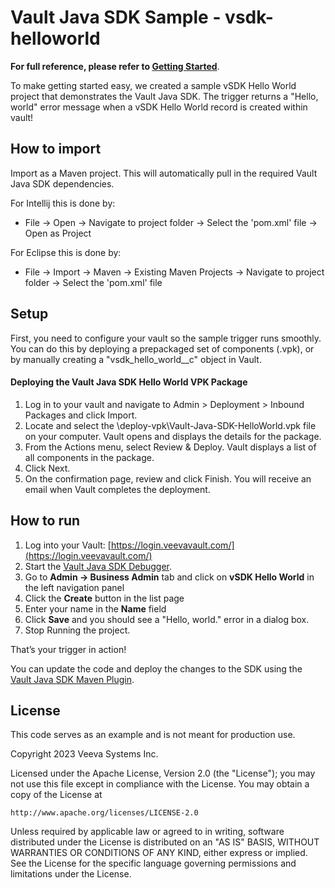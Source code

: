 # Vault Java SDK Sample - vsdk-helloworld

**For full reference, please refer to [Getting Started](https://developer.veevavault.com/sdk/#Getting_Started)**.

To make getting started easy, we created a sample vSDK Hello World project that demonstrates the Vault Java SDK. The trigger returns a "Hello, world" error message when a vSDK Hello World record is created within vault!

## How to import

Import as a Maven project. This will automatically pull in the required Vault Java SDK dependencies. 

For Intellij this is done by:
- File -> Open -> Navigate to project folder -> Select the 'pom.xml' file -> Open as Project

For Eclipse this is done by:
- File -> Import -> Maven -> Existing Maven Projects -> Navigate to project folder -> Select the 'pom.xml' file

## Setup

First, you need to configure your vault so the sample trigger runs smoothly. You can do this by deploying a prepackaged set of components (.vpk), or by manually creating a "vsdk_hello_world__c" object in Vault.

#### Deploying the Vault Java SDK Hello World VPK Package

1.  Log in to your vault and navigate to Admin > Deployment > Inbound Packages and click Import.
2.  Locate and select the \deploy-vpk\Vault-Java-SDK-HelloWorld.vpk file on your computer. Vault opens and displays the details for the package.  
3.  From the Actions menu, select Review & Deploy. Vault displays a list of all components in the package.
4.  Click Next.   
5.  On the confirmation page, review and click Finish. You will receive an email when Vault completes the deployment.


## How to run

1.  Log into your Vault: [https://login.veevavault.com/](https://login.veevavault.com/)
2.  Start the [Vault Java SDK Debugger](https://developer.veevavault.com/sdk/#Debug_Setup).
3.  Go to  **Admin -> Business Admin**  tab and click on  **vSDK Hello World**  in the left navigation panel
4.  Click the  **Create**  button in the list page
5.  Enter your name in the  **Name**  field
6.  Click  **Save**  and you should see a "Hello, world." error in a dialog box.  
7.  Stop Running the project.

That’s your trigger in action!

You can update the code and deploy the changes to the SDK using the [Vault Java SDK Maven Plugin](https://github.com/veeva/vaultjavasdk-maven-plugin).

	    
## License

This code serves as an example and is not meant for production use.

Copyright 2023 Veeva Systems Inc.
 
Licensed under the Apache License, Version 2.0 (the "License");
you may not use this file except in compliance with the License.
You may obtain a copy of the License at
 
    http://www.apache.org/licenses/LICENSE-2.0

Unless required by applicable law or agreed to in writing, software
distributed under the License is distributed on an "AS IS" BASIS,
WITHOUT WARRANTIES OR CONDITIONS OF ANY KIND, either express or implied.
See the License for the specific language governing permissions and
limitations under the License.
  

